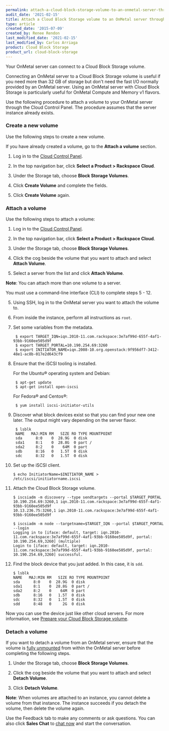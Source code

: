 ```yaml
---
permalink: attach-a-cloud-block-storage-volume-to-an-onmetal-server-through-the-cloud-control-panel/
audit_date: '2021-02-15'
title: Attach a Cloud Block Storage volume to an OnMetal server through the Cloud Control Panel
type: article
created_date: '2015-07-09'
created_by: Renee Rendon
last_modified_date: '2021-02-15'
last_modified_by: Carlos Arriaga
product: Cloud Block Storage
product_url: cloud-block-storage
---
```


Your OnMetal server can connect to a Cloud Block Storage volume.

Connecting an OnMetal server to a Cloud Block Storage volume is useful
if you need more than 32 GB of storage but don't need the fast I/O 
normally provided by an OnMetal server. Using an OnMetal server with 
Cloud Block Storage is particularly useful for OnMetal Compute 
and Memory v1 flavors.

Use the following procedure to attach a volume to your OnMetal
server through the Cloud Control Panel. The procedure assumes
that the server instance already exists.

### Create a new volume

Use the following steps to create a new volume.

If you have already created a volume, go to the **Attach a volume** section.

1. Log in to the [Cloud Control Panel](https://login.rackspace.com/).

2. In the top navigation bar, click **Select a Product > Rackspace Cloud**.

3. Under the Storage tab, choose **Block Storage Volumes**.

4. Click **Create Volume** and complete the fields.

5. Click **Create Volume** again.

### Attach a volume

Use the following steps to attach a volume:

1. Log in to the [Cloud Control Panel](https://login.rackspace.com/).

2. In the top navigation bar, click **Select a Product > Rackspace Cloud**.

3. Under the Storage tab, choose **Block Storage Volumes**.

4. Click the cog beside the volume that you want to attach and select **Attach Volume**.

5. Select a server from the list and click **Attach Volume**.

**Note**: You can attach more than one volume to a server.

You must use a command-line interface (CLI) to complete steps 5 - 12.

5. Using SSH, log in to the OnMetal server you want to attach the volume to.

6. From inside the instance, perform all instructions as `root`.

7. Set some variables from the metadata.

        $ export TARGET_IQN=iqn.2010-11.com.rackspace:3e7af99d-655f-4af1-93bb-9160ee505d9f
        $ export TARGET_PORTAL=10.190.254.69:3260
        $ export INITIATOR_NAME=iqn.2008-10.org.openstack:9f956df7-3412-48e1-ac8b-017e2d643cf9

8. Ensure that the iSCSI tooling is installed.

   For the Ubuntu&reg; operating system and Debian:

        $ apt-get update
        $ apt-get install open-iscsi

   For Fedora&reg; and Centos&reg;:

        $ yum install iscsi-initiator-utils

9. Discover what block devices exist so that you can find your new one later. The output 
   might vary depending on the server flavor.

        $ lsblk
        NAME   MAJ:MIN RM   SIZE RO TYPE MOUNTPOINT
        sda      8:0    0  28.9G  0 disk
        sda1     8:1    0  28.8G  0 part /
        sda2     8:2    0    64M  0 part
        sdb      8:16   0   1.5T  0 disk
        sdc      8:32   0   1.5T  0 disk

10. Set up the iSCSI client.

        $ echo InitiatorName=$INITIATOR_NAME > /etc/iscsi/initiatorname.iscsi

11. Attach the Cloud Block Storage volume.

        $ iscsiadm -m discovery --type sendtargets --portal $TARGET_PORTAL
        10.190.254.69:3260,1 iqn.2010-11.com.rackspace:3e7af99d-655f-4af1-93bb-9160ee505d9f
        10.13.236.75:3260,1 iqn.2010-11.com.rackspace:3e7af99d-655f-4af1-93bb-9160ee505d9f

        $ iscsiadm -m node --targetname=$TARGET_IQN --portal $TARGET_PORTAL --login
        Logging in to [iface: default, target: iqn.2010-11.com.rackspace:3e7af99d-655f-4af1-93bb-9160ee505d9f, portal: 10.190.254.69,3260] (multiple)
        Login to [iface: default, target: iqn.2010-11.com.rackspace:3e7af99d-655f-4af1-93bb-9160ee505d9f, portal: 10.190.254.69,3260] successful.

12. Find the block device that you just added. In this case, it is `sdd`.

        $ lsblk
        NAME   MAJ:MIN RM   SIZE RO TYPE MOUNTPOINT
        sda      8:0    0  28.9G  0 disk
        sda1     8:1    0  28.8G  0 part /
        sda2     8:2    0    64M  0 part
        sdb      8:16   0   1.5T  0 disk
        sdc      8:32   0   1.5T  0 disk
        sdd      8:48   0     2G  0 disk

Now you can use the device just like other cloud servers. For more
information, see [Prepare your Cloud Block Storage volume](/support/how-to/prepare-your-cloud-block-storage-volume).

### Detach a volume

If you want to detach a volume from an OnMetal server, ensure that the
volume is [fully
unmounted](/support/how-to/detach-and-delete-cloud-block-storage-volumes)
from within the OnMetal server before completing the following steps.

1. Under the Storage tab, choose **Block Storage Volumes**.

2. Click the cog beside the volume that you want to attach and
   select **Detach Volume**.

3. Click **Detach Volume**.

**Note**: When volumes are attached to an instance, you cannot delete a volume from 
that instance. The instance succeeds if you detach the volume, then delete the volume again.

Use the Feedback tab to make any comments or ask questions. You can also 
click **Sales Chat** to [chat now](https://www.rackspace.com/) and start the conversation.
